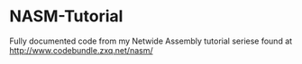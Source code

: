 NASM-Tutorial
=============

Fully documented code from my Netwide Assembly tutorial seriese found at http://www.codebundle.zxq.net/nasm/